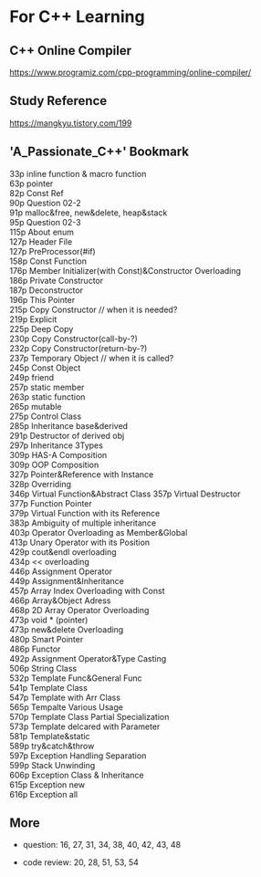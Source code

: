 # For C++ Learning


## C++ Online Compiler

https://www.programiz.com/cpp-programming/online-compiler/

## Study Reference

https://mangkyu.tistory.com/199

## 'A_Passionate_C++' Bookmark

33p inline function & macro function  
63p pointer  
82p Const Ref  
90p Question 02-2  
91p malloc&free, new&delete, heap&stack  
95p Question 02-3  
115p About enum  
127p Header File  
127p PreProcessor(#if)  
158p Const Function  
176p Member Initializer(with Const)&Constructor Overloading  
186p Private Constructor  
187p Deconstructor  
196p This Pointer  
215p Copy Constructor // when it is needed?  
219p Explicit  
225p Deep Copy  
230p Copy Constructor(call-by-?)  
232p Copy Constructor(return-by-?)  
237p Temporary Object // when it is called?  
245p Const Object  
249p friend  
257p static member  
263p static function  
265p mutable  
275p Control Class  
285p Inheritance base&derived  
291p Destructor of derived obj  
297p Inheritance 3Types  
309p HAS-A Composition  
309p OOP Composition  
327p Pointer&Reference with Instance  
328p Overriding  
346p Virtual Function&Abstract Class
357p Virtual Destructor  
377p Function Pointer  
379p Virtual Function with its Reference  
383p Ambiguity of multiple inheritance  
403p Operator Overloading as Member&Global  
413p Unary Operator with its Position  
429p cout&endl overloading  
434p << overloading  
446p Assignment Operator  
449p Assignment&Inheritance  
457p Array Index Overloading with Const  
466p Array&Object Adress  
468p 2D Array Operator Overloading  
473p void * (pointer)  
473p new&delete Overloading  
480p Smart Pointer  
486p Functor  
492p Assignment Operator&Type Casting  
506p String Class  
532p Template Func&General Func  
541p Template Class  
547p Template with Arr Class  
565p Tempalte Various Usage  
570p Template Class Partial Specialization  
573p Template delcared with Parameter  
581p Template&static  
589p try&catch&throw  
597p Exception Handling Separation  
599p Stack Unwinding  
606p Exception Class & Inheritance  
615p Exception new  
616p Exception all  


## More 

- question: 16, 27, 31, 34, 38, 40, 42, 43, 48

- code review: 20, 28, 51, 53, 54
